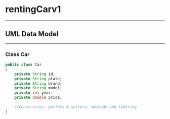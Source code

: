 # rentingCarv1



---

## UML Data Model

---

### Class Car

```java
public class Car
{
    private String id;
    private String plate;
    private String brand;
    private String model;
    private int year;
    private double price;
    
    //Constructor, getters & setters, methods and toString
}
```
